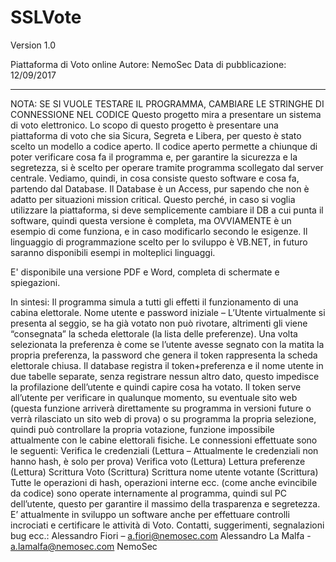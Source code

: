# SSLVote
Version 1.0

Piattaforma di Voto online
Autore: NemoSec
Data di pubblicazione: 12/09/2017
_______
NOTA: SE SI VUOLE TESTARE IL PROGRAMMA, CAMBIARE LE STRINGHE DI CONNESSIONE NEL CODICE
Questo progetto mira a presentare un sistema di voto elettronico.
Lo scopo di questo progetto è presentare una piattaforma di voto che sia Sicura, Segreta e Libera, per questo è stato scelto un modello a codice aperto.
Il codice aperto permette a chiunque di poter verificare cosa fa il programma e, per garantire la sicurezza e la segretezza, si è scelto per operare tramite programma scollegato dal server centrale.
Vediamo, quindi, in cosa consiste questo software e cosa fa, partendo dal Database.
Il Database è un Access, pur sapendo che non è adatto per situazioni mission critical.
Questo perché, in caso si voglia utilizzare la piattaforma, si deve semplicemente cambiare il DB a cui punta il software, quindi questa versione è completa, ma OVVIAMENTE è un esempio di come funziona, e in caso modificarlo secondo le esigenze.
Il linguaggio di programmazione scelto per lo sviluppo è VB.NET, in futuro saranno disponibili esempi  in molteplici linguaggi.

E' disponibile una versione PDF e Word, completa di schermate e spiegazioni.
 
In sintesi:
Il programma simula a tutti gli effetti il funzionamento di una cabina elettorale.
Nome utente e password iniziale – L’Utente virtualmente si presenta al seggio, se ha già votato non può rivotare, altrimenti gli viene “consegnata” la scheda elettorale (la lista delle preferenze).
Una volta selezionata la preferenza è come se l’utente avesse segnato con la matita la propria preferenza, la password che genera il token rappresenta la scheda elettorale chiusa.
Il database registra il token+preferenza e il nome utente in due tabelle separate, senza registrare nessun altro dato, questo impedisce la profilazione dell’utente e quindi capire cosa ha votato.
Il token serve all’utente per verificare in qualunque momento, su eventuale sito web (questa funzione arriverà direttamente su programma in versioni future o verrà rilasciato un sito web di prova) o su programma la propria selezione, quindi può controllare la propria votazione, funzione impossibile attualmente con le cabine elettorali fisiche.
Le connessioni effettuate sono le seguenti:
Verifica le credenziali (Lettura – Attualmente le credenziali non hanno hash, è solo per prova)
Verifica voto (Lettura)
Lettura preferenze (Lettura)
Scrittura Voto (Scrittura)
Scrittura nome utente votante (Scrittura)
Tutte le operazioni di hash, operazioni interne ecc. (come anche evincibile da codice) sono operate internamente al programma, quindi sul PC dell’utente, questo per garantire il massimo della trasparenza e segretezza.
E’ attualmente in sviluppo un software anche per effettuare controlli incrociati e certificare le attività di Voto.
Contatti, suggerimenti, segnalazioni bug ecc.:
Alessandro Fiori – a.fiori@nemosec.com
Alessandro La Malfa - a.lamalfa@nemosec.com
NemoSec
